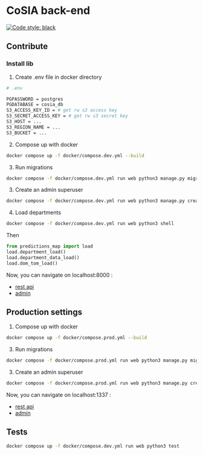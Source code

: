 # CoSIA back-end

[![Code style: black](https://img.shields.io/badge/code%20style-black-000000.svg)](https://github.com/psf/black)

## Contribute

### Install lib

1. Create .env file in docker directory

```bash
# .env

PGPASSWORD = postgres
PGDATABASE = cosia_db
S3_ACCESS_KEY_ID = # get rw s3 access key
S3_SECRET_ACCESS_KEY = # get rw s3 secret key
S3_HOST = ...
S3_REGION_NAME = ...
S3_BUCKET = ...
```

2. Compose up with docker

```zsh
docker compose up -f docker/compose.dev.yml --build
```

3. Run migrations

```zsh
docker compose -f docker/compose.dev.yml run web python3 manage.py migrate
```

3. Create an admin superuser

```zsh
docker compose -f docker/compose.dev.yml run web python3 manage.py createsuperuser
```

4. Load departments

```zsh
docker compose -f docker/compose.dev.yml run web python3 shell
```

Then

```python
from predictions_map import load
load.department_load()
load.department_data_load()
load.dom_tom_load()
```

Now, you can navigate on localhost:8000 :

- [rest api](localhost:8000/)
- [admin](localhost:8000/admin)

## Production settings

1. Compose up with docker

```zsh
docker compose up -f docker/compose.prod.yml --build
```

3. Run migrations

```zsh
docker compose -f docker/compose.prod.yml run web python3 manage.py migrate
```

3. Create an admin superuser

```zsh
docker compose -f docker/compose.prod.yml run web python3 manage.py createsuperuser
```

Now, you can navigate on localhost:1337 :

- [rest api](localhost:1337/)
- [admin](localhost:1337/admin)

## Tests

```zsh
docker compose up -f docker/compose.dev.yml run web python3 test
```

